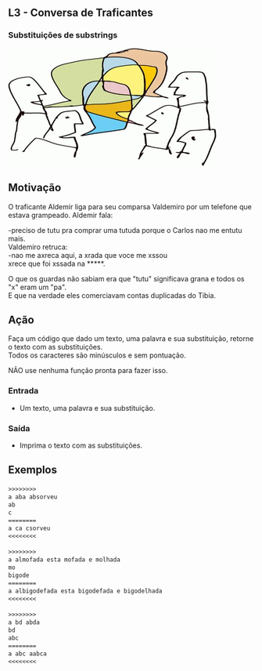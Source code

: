## L3 - Conversa de Traficantes
### Substituições de substrings

![]( __cover.jpg)

## Motivação

O traficante Aldemir liga para seu comparsa Valdemiro por um telefone que estava grampeado. Aldemir fala:

  -preciso de tutu pra comprar uma tutuda porque o Carlos nao me entutu mais.  
Valdemiro retruca:  
  -nao me axreca aqui, a xrada que voce me xssou  
   xrece que foi xssada na \*\*\*\*\*.

O que os guardas não sabiam era que "tutu" significava grana e  todos os "x" eram um "pa".  
E que na verdade eles comerciavam contas duplicadas do Tibia.

## Ação

Faça um código que dado um texto, uma palavra e sua substituição, retorne o texto com as substituições.  
Todos os caracteres são minúsculos e sem pontuação.

NÃO use nenhuma função pronta para fazer isso.

### Entrada

* Um texto, uma palavra e sua substituição.  

### Saída

* Imprima o texto com as substituições.  

## Exemplos

```
>>>>>>>>
a aba absorveu
ab
c
========
a ca csorveu
<<<<<<<<

>>>>>>>>
a almofada esta mofada e molhada
mo
bigode
========
a albigodefada esta bigodefada e bigodelhada
<<<<<<<<

>>>>>>>>
a bd abda
bd
abc
========
a abc aabca
<<<<<<<<
```

#
